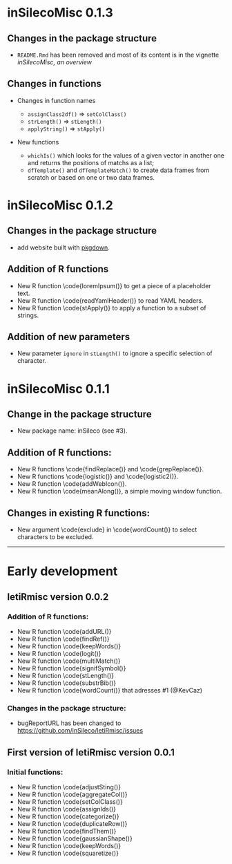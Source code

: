 # inSilecoMisc 0.1.3

## Changes in the package structure

- `README.Rmd` has been removed and most of its content is in the vignette
*inSilecoMisc, an overview*


## Changes in functions

- Changes in function names
  - `assignClass2df()` => `setColClass()`
  - `strLength()` => `stLength()`
  - `applyString()` => `stApply()`

- New functions
  - `whichIs()` which looks for the values of a given vector in another one and returns the positions of matchs as a list;
  - `dfTemplate()` and `dfTemplateMatch()` to create data frames from scratch or based on one or two data frames.



# inSilecoMisc 0.1.2

## Changes in the package structure

- add website built with [pkgdown](https://github.com/r-lib/pkgdown).

## Addition of R functions

- New R function \code{loremIpsum()} to get a piece of a placeholder text.
- New R function \code{readYamlHeader()} to read YAML headers.
- New R function \code{stApply()} to apply a function to a subset of strings.

## Addition of new parameters

- New parameter `ignore` in `stLength()` to ignore a specific selection of character.



# inSilecoMisc 0.1.1

## Change in the package structure

  - New package name: inSileco (see #3).

## Addition of R functions:

  - New R functions \code{findReplace()} and \code{grepReplace()}.
  - New R functions \code{logistic()} and \code{logistic2()}.
  - New R function \code{addWebIcon()}.
  - New R function \code{meanAlong()}, a simple moving window function.

## Changes in existing R functions:

  - New argument \code{exclude} in \code{wordCount()} to select characters to be excluded.


---------

# Early development

## letiRmisc version 0.0.2

### Addition of R functions:

  - New R function \code{addURL()}
  - New R function \code{findRef()}
  - New R function \code{keepWords()}
  - New R function \code{logit()}
  - New R function \code{multiMatch()}
  - New R function \code{signifSymbol()}
  - New R function \code{stLength()}
  - New R function \code{substrBib()}
  - New R function \code{wordCount()} that adresses #1 (@KevCaz)

### Changes in the package structure:

  - bugReportURL has been changed to https://github.com/inSileco/letiRmisc/issues


## First version of letiRmisc version 0.0.1

### Initial functions:

- New R function \code{adjustSting()}
- New R function \code{aggregateCol()}
- New R function \code{setColClass()}
- New R function \code{assignIds()}
- New R function \code{categorize()}
- New R function \code{duplicateRow()}
- New R function \code{findThem()}
- New R function \code{gaussianShape()}
- New R function \code{keepWords()}
- New R function \code{squaretize()}

